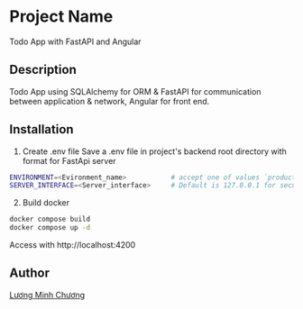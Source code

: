 # Project Name
Todo App with FastAPI and Angular

## Description
Todo App using SQLAlchemy for ORM & FastAPI for communication between application & network, Angular for front end.

## Installation

1. Create .env file
   Save a .env file in project's backend root directory with format for FastApi server
```bash
ENVIRONMENT=<Evironment_name>           # accept one of values `production` or `development`. Default is `development`
SERVER_INTERFACE=<Server_interface>     # Default is 127.0.0.1 for security (if you want to access server from other host, set to 0.0.0.0)
```

2. Build docker
```sh
docker compose build
docker compose up -d
```

Access with http://localhost:4200

## Author

[Lương Minh Chương](mailto:chuong.luong@bnksolution.com)

